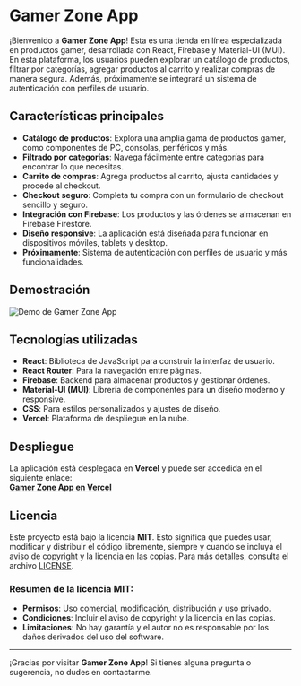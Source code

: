# Gamer Zone App

¡Bienvenido a **Gamer Zone App**! Esta es una tienda en línea especializada en productos gamer, desarrollada con React, Firebase y Material-UI (MUI). En esta plataforma, los usuarios pueden explorar un catálogo de productos, filtrar por categorías, agregar productos al carrito y realizar compras de manera segura. Además, próximamente se integrará un sistema de autenticación con perfiles de usuario.

## Características principales

- **Catálogo de productos**: Explora una amplia gama de productos gamer, como componentes de PC, consolas, periféricos y más.
- **Filtrado por categorías**: Navega fácilmente entre categorías para encontrar lo que necesitas.
- **Carrito de compras**: Agrega productos al carrito, ajusta cantidades y procede al checkout.
- **Checkout seguro**: Completa tu compra con un formulario de checkout sencillo y seguro.
- **Integración con Firebase**: Los productos y las órdenes se almacenan en Firebase Firestore.
- **Diseño responsive**: La aplicación está diseñada para funcionar en dispositivos móviles, tablets y desktop.
- **Próximamente**: Sistema de autenticación con perfiles de usuario y más funcionalidades.

## Demostración

![Demo de Gamer Zone App](./assets/demo.gif)

## Tecnologías utilizadas

- **React**: Biblioteca de JavaScript para construir la interfaz de usuario.
- **React Router**: Para la navegación entre páginas.
- **Firebase**: Backend para almacenar productos y gestionar órdenes.
- **Material-UI (MUI)**: Librería de componentes para un diseño moderno y responsive.
- **CSS**: Para estilos personalizados y ajustes de diseño.
- **Vercel**: Plataforma de despliegue en la nube.

## Despliegue

La aplicación está desplegada en **Vercel** y puede ser accedida en el siguiente enlace:  
[**Gamer Zone App en Vercel**](https://gamer-zone-app.vercel.app)

## Licencia

Este proyecto está bajo la licencia **MIT**. Esto significa que puedes usar, modificar y distribuir el código libremente, siempre y cuando se incluya el aviso de copyright y la licencia en las copias. Para más detalles, consulta el archivo [LICENSE](LICENSE).

### Resumen de la licencia MIT:

- **Permisos**: Uso comercial, modificación, distribución y uso privado.
- **Condiciones**: Incluir el aviso de copyright y la licencia en las copias.
- **Limitaciones**: No hay garantía y el autor no es responsable por los daños derivados del uso del software.

---

¡Gracias por visitar **Gamer Zone App**! Si tienes alguna pregunta o sugerencia, no dudes en contactarme.

